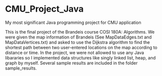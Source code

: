 # CMU_Project_Java
My most significant Java programming project for CMU application

This is the final project of the Brandeis course COSI 180A: Algorithms. We were given the map information of Brandeis (See MapDataEdges.txt and MapDataVertices.txt) and asked to use the Dijkstra algorithm to find the shortest path between two user-entered locations on the map according to distance or time. In the project, we were not allowed to use any Java libararies so I implemented data structures like singly linked list, heap, and graph by myself. Several sample results are included in the folder sample_results.
